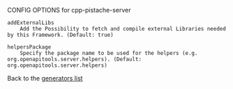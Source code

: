 
CONFIG OPTIONS for cpp-pistache-server

	addExternalLibs
	    Add the Possibility to fetch and compile external Libraries needed by this Framework. (Default: true)

	helpersPackage
	    Specify the package name to be used for the helpers (e.g. org.openapitools.server.helpers). (Default: org.openapitools.server.helpers)

Back to the [generators list](README.md)
